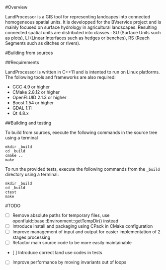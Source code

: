 #Overview

LandProcessor is a GIS tool for representing landcapes into connected homogeneous spatial units. It is developped for the BVservice project and is mainly focused on surface hydrology in agricultural landscapes. Resulting connected spatial units are distributed into classes : SU (Surface Units such as plots), LI (Linear Interfaces such as hedges or benches), RS (Reach Segments such as ditches or rivers).


#Building from sources

##Requirements

LandProcessor is written in C++11 and is intented to run on Linux platforms.
The following tools and frameworks are also required:
- GCC 4.9 or higher
- CMake 2.8.12 or higher
- OpenFLUID 2.1.3 or higher
- Boost 1.54 or higher
- GDAL 1.11
- Qt 4.8.x

##Building and testing

To build from sources, execute the following commands in the source tree using a terminal 
```
mkdir _build
cd _build
cmake ..
make
```
To run the provided tests, execute the following commands from the `_build` directory using a terminal:
```
mkdir _build
cd _build
ctest
make
```

#TODO

- [ ] Remove absolute paths for temporary files, use openfluid::base::Environment::getTempDir() instead
- [ ] Introduce install and packaging using CPack in CMake configuration
- [ ] Improve management of input and output for easier implementation of 2 stages processing
- [ ] Refactor main source code to be more easily maintainable
- [ ] Introduce correct land use codes in tests
- [ ] Improve performance by moving invariants out of loops
     

